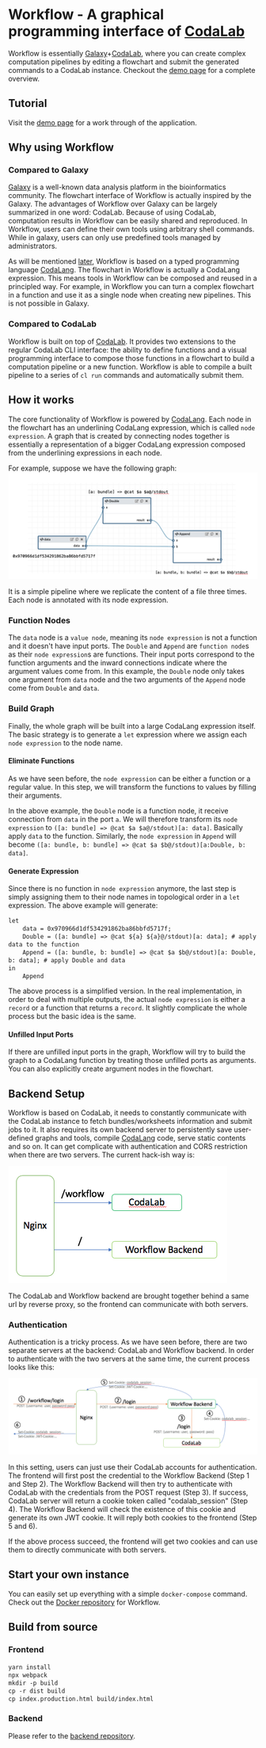 # Workflow - A graphical programming interface of [CodaLab](https://worksheets.codalab.org/)

Workflow is essentially [Galaxy](https://usegalaxy.org/)+[CodaLab](https://worksheets.codalab.org/), where you can create complex computation pipelines by editing a flowchart and submit the generated commands to a CodaLab instance. Checkout the [demo page](demo_link) for a complete overview.

## Tutorial
Visit the [demo page](demo_link) for a work through of the application.

## Why using Workflow


### Compared to Galaxy
[Galaxy](https://usegalaxy.org/) is a well-known data analysis platform in the bioinformatics community. The flowchart interface of Workflow is actually inspired by the Galaxy. The advantages of Workflow over Galaxy can be largely summarized in one word: CodaLab. Because of using CodaLab, computation results in Workflow can be easily shared and reproduced. In Workflow, users can define their own tools using arbitrary shell commands. While in galaxy, users can only use predefined tools managed by administrators. 

As will be mentioned [later](#how-it-works), Workflow is based on a typed programming language [CodaLang](https://github.com/jyh1/codalang). The flowchart in Workflow is actually a CodaLang expression. This means tools in Workflow can be composed and reused in a principled way. For example, in Workflow you can turn a complex flowchart in a function and use it as a single node when creating new pipelines. This is not possible in Galaxy.
 

### Compared to CodaLab
Workflow is built on top of [CodaLab](https://worksheets.codalab.org/). 
It provides two extensions to the regular CodaLab CLI interface: the ability to define functions and a visual programming interface to compose those functions in a flowchart to build a computation pipeline or a new function. Workflow is able to compile a built pipeline to a series of `cl run` commands and automatically submit them.


## How it works
The core functionality of Workflow is powered by [CodaLang](https://github.com/jyh1/codalang). Each node in the flowchart has an underlining CodaLang expression, which is called `node expression`. A graph that is created by connecting nodes together is essentially a representation of a bigger CodaLang expression composed from the underlining expressions in each node.

For example, suppose we have the following graph:
![graph](imgs/graph.png)

It is a simple pipeline where we replicate the content of a file three times. Each node is annotated with its node expression.

### Function Nodes
The `data` node is a `value node`, meaning its `node expression` is not a function and it doesn't have input ports. The `Double` and `Append` are `function node`s as their `node expression`s are functions. Their input ports correspond to the function arguments and the inward connections indicate where the argument values come from. In this example, the `Double` node only takes one argument from `data` node and the two arguments of the `Append` node come from `Double`  and `data`.

### Build Graph
Finally, the whole graph will be built into a large CodaLang expression itself. The basic strategy is to generate a `let` expression where we assign each `node expression` to the node name.
#### Eliminate Functions
As we have seen before, the `node expression` can be either a function or a regular value. In this step, we will transform the functions to values by filling their arguments.

In the above example, the `Double` node is a function node, it receive connection from `data` in the port `a`. We will therefore transform its `node expression` to `([a: bundle] => @cat $a $a@/stdout)[a: data]`. Basically apply `data` to the function. Similarly, the `node expression` in `Append` will become `([a: bundle, b: bundle] => @cat $a $b@/stdout)[a:Double, b: data]`.

#### Generate Expression
Since there is no function in `node expression` anymore, the last step is simply assigning them to their node names in topological order in a `let` expression. The above example will generate:
```shell
let
    data = 0x970966d1df534291862ba86bbfd5717f;
    Double = ([a: bundle] => @cat ${a} ${a}@/stdout)[a: data]; # apply data to the function
    Append = ([a: bundle, b: bundle] => @cat $a $b@/stdout)[a: Double, b: data]; # apply Double and data
in
    Append
```

The above process is a simplified version. In the real implementation, in order to deal with multiple outputs, the actual `node expression` is either a `record` or a function that returns a `record`. It slightly complicate the whole process but the basic idea is the same. 

#### Unfilled Input Ports
If there are unfilled input ports in the graph, Workflow will try to build the graph to a CodaLang function by treating those unfilled ports as arguments. You can also explicitly create argument nodes in the flowchart.

## Backend Setup
Workflow is based on CodaLab, it needs to constantly communicate with the CodaLab instance to fetch bundles/worksheets information and submit jobs to it. It also requires its own backend server to persistently save user-defined graphs and tools, compile [CodaLang](https://github.com/jyh1/codalang) code, serve static contents and so on. It can get complicate with authentication and CORS restriction when there are two servers. The current hack-ish way is:

![backend setup](imgs/serversetup.png)

The CodaLab and Workflow backend are brought together behind a same url by reverse proxy, so the frontend can communicate with both servers.

### Authentication
Authentication is a tricky process. As we have seen before, there are two separate servers at the backend: CodaLab and Workflow backend. In order to authenticate with the two servers at the same time, the current process looks like this:

![auth](imgs/auth.png)

In this setting, users can just use their CodaLab accounts for authentication. The frontend will first post the credential to the Workflow Backend (Step 1 and Step 2). The Workflow Backend will then try to authenticate with CodaLab with the credentials from the POST request (Step 3). If success, CodaLab server will return a cookie token called "codalab_session" (Step 4). The Workflow Backend will check the existence of this cookie and generate its own JWT cookie. It will reply both cookies to the frontend (Step 5 and 6). 

If the above process succeed, the frontend will get two cookies and can use them to directly communicate with both servers.

## Start your own instance
You can easily set up everything with a simple `docker-compose` command. Check out the [Docker repository](https://github.com/jyh1/codalabworkflow-docker) for Workflow.

## Build from source

### Frontend
```
yarn install
npx webpack
mkdir -p build
cp -r dist build
cp index.production.html build/index.html
```

### Backend
Please refer to the [backend repository](https://github.com/jyh1/codalang-server).